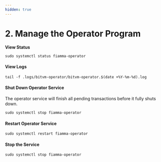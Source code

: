 ```yaml
---
hidden: true
---
```


# 2.  Manage the Operator Program

**View Status**

```
sudo systemctl status fiamma-operator
```

#### **View Logs**

```
tail -f .logs/bitvm-operator/bitvm-operator.$(date +%Y-%m-%d).log
```

#### **Shut Down Operator Service**

The operator service will finish all pending transactions before it fully shuts down.

```
sudo systemctl stop fiamma-operator
```

#### **Restart Operator Service**

```
sudo systemctl restart fiamma-operator
```

#### Stop the Service

```
sudo systemctl stop fiamma-operator
```
